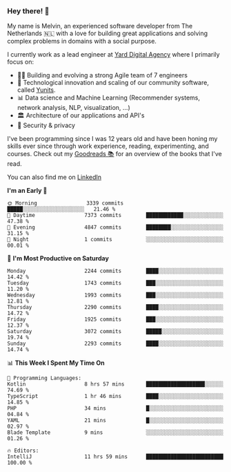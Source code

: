 ### Hey there! 👋

My name is Melvin, an experienced software developer from The Netherlands 🇳🇱 with a love for building great applications and solving complex problems in domains with a social purpose. 

I currently work as a lead engineer at [Yard Digital Agency](https://github.com/yardinternet) where I primarily focus on:

* 👏🏼 Building and evolving a strong Agile team of 7 engineers
* 🚀 Technological innovation and scaling of our community software, called [Yunits](https://www.yunits.com/).
* 📊 Data science and Machine Learning (Recommender systems, network analysis, NLP, visualization, ...)
* 🏛 Architecture of our applications and API's
* 🔐 Security & privacy

I've been programming since I was 12 years old and have been honing my skills ever since through work experience, reading, experimenting, and courses.
Check out my [Goodreads 📚](https://goodreads.com/melvinkoopmans) for an overview of the books that I've read. 

You can also find me on [LinkedIn](https://www.linkedin.com/in/melvinkoopmans)

<!--START_SECTION:waka-->
**I'm an Early 🐤** 

```text
🌞 Morning                3339 commits        █████░░░░░░░░░░░░░░░░░░░░   21.46 % 
🌆 Daytime                7373 commits        ████████████░░░░░░░░░░░░░   47.38 % 
🌃 Evening                4847 commits        ████████░░░░░░░░░░░░░░░░░   31.15 % 
🌙 Night                  1 commits           ░░░░░░░░░░░░░░░░░░░░░░░░░   00.01 % 
```
📅 **I'm Most Productive on Saturday** 

```text
Monday                   2244 commits        ████░░░░░░░░░░░░░░░░░░░░░   14.42 % 
Tuesday                  1743 commits        ███░░░░░░░░░░░░░░░░░░░░░░   11.20 % 
Wednesday                1993 commits        ███░░░░░░░░░░░░░░░░░░░░░░   12.81 % 
Thursday                 2290 commits        ████░░░░░░░░░░░░░░░░░░░░░   14.72 % 
Friday                   1925 commits        ███░░░░░░░░░░░░░░░░░░░░░░   12.37 % 
Saturday                 3072 commits        █████░░░░░░░░░░░░░░░░░░░░   19.74 % 
Sunday                   2293 commits        ████░░░░░░░░░░░░░░░░░░░░░   14.74 % 
```


📊 **This Week I Spent My Time On** 

```text
💬 Programming Languages: 
Kotlin                   8 hrs 57 mins       ███████████████████░░░░░░   74.69 % 
TypeScript               1 hr 46 mins        ████░░░░░░░░░░░░░░░░░░░░░   14.85 % 
PHP                      34 mins             █░░░░░░░░░░░░░░░░░░░░░░░░   04.84 % 
YAML                     21 mins             █░░░░░░░░░░░░░░░░░░░░░░░░   02.97 % 
Blade Template           9 mins              ░░░░░░░░░░░░░░░░░░░░░░░░░   01.26 % 

🔥 Editors: 
IntelliJ                 11 hrs 59 mins      █████████████████████████   100.00 % 
```


<!--END_SECTION:waka-->
